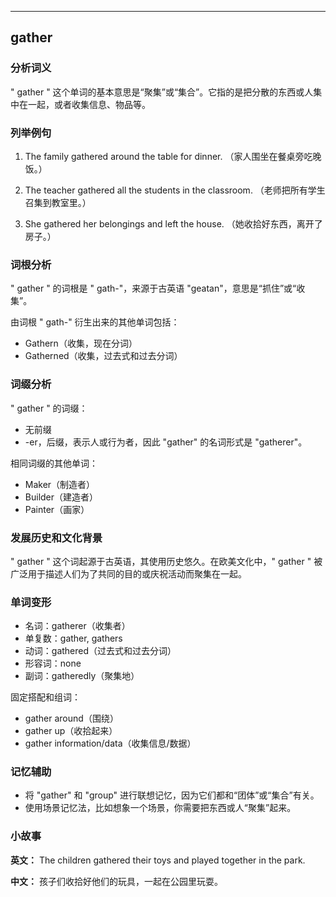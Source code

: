 
---------------
## gather
### 分析词义
" gather " 这个单词的基本意思是“聚集”或“集合”。它指的是把分散的东西或人集中在一起，或者收集信息、物品等。

### 列举例句
1. The family gathered around the table for dinner.
   （家人围坐在餐桌旁吃晚饭。）

2. The teacher gathered all the students in the classroom.
   （老师把所有学生召集到教室里。）

3. She gathered her belongings and left the house.
   （她收拾好东西，离开了房子。）

### 词根分析
" gather " 的词根是 " gath-"，来源于古英语 "geatan"，意思是“抓住”或“收集”。

由词根 " gath-" 衍生出来的其他单词包括：
- Gathern（收集，现在分词）
- Gatherned（收集，过去式和过去分词）

### 词缀分析
" gather " 的词缀：
- 无前缀
- -er，后缀，表示人或行为者，因此 "gather" 的名词形式是 "gatherer"。

相同词缀的其他单词：
- Maker（制造者）
- Builder（建造者）
- Painter（画家）

### 发展历史和文化背景
" gather " 这个词起源于古英语，其使用历史悠久。在欧美文化中，" gather " 被广泛用于描述人们为了共同的目的或庆祝活动而聚集在一起。

### 单词变形
- 名词：gatherer（收集者）
- 单复数：gather, gathers
- 动词：gathered（过去式和过去分词）
- 形容词：none
- 副词：gatheredly（聚集地）

固定搭配和组词：
- gather around（围绕）
- gather up（收拾起来）
- gather information/data（收集信息/数据）

### 记忆辅助
- 将 "gather" 和 "group" 进行联想记忆，因为它们都和“团体”或“集合”有关。
- 使用场景记忆法，比如想象一个场景，你需要把东西或人“聚集”起来。

### 小故事
**英文：** 
The children gathered their toys and played together in the park.

**中文：**
孩子们收拾好他们的玩具，一起在公园里玩耍。

